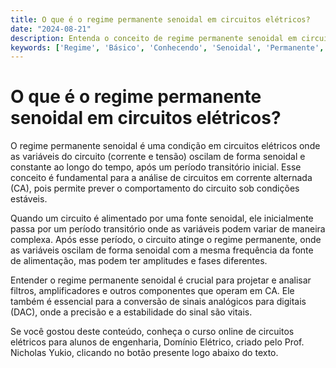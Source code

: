 ```yaml
---
title: O que é o regime permanente senoidal em circuitos elétricos?
date: "2024-08-21"
description: Entenda o conceito de regime permanente senoidal em circuitos elétricos e sua importância nas análises de engenharia.
keywords: ['Regime', 'Básico', 'Conhecendo', 'Senoidal', 'Permanente', 'Filtro', 'DAC']
---
```


# O que é o regime permanente senoidal em circuitos elétricos?

O regime permanente senoidal é uma condição em circuitos elétricos onde as variáveis do circuito (corrente e tensão) oscilam de forma senoidal e constante ao longo do tempo, após um período transitório inicial. Esse conceito é fundamental para a análise de circuitos em corrente alternada (CA), pois permite prever o comportamento do circuito sob condições estáveis.

Quando um circuito é alimentado por uma fonte senoidal, ele inicialmente passa por um período transitório onde as variáveis podem variar de maneira complexa. Após esse período, o circuito atinge o regime permanente, onde as variáveis oscilam de forma senoidal com a mesma frequência da fonte de alimentação, mas podem ter amplitudes e fases diferentes.

Entender o regime permanente senoidal é crucial para projetar e analisar filtros, amplificadores e outros componentes que operam em CA. Ele também é essencial para a conversão de sinais analógicos para digitais (DAC), onde a precisão e a estabilidade do sinal são vitais.

Se você gostou deste conteúdo, conheça o curso online de circuitos elétricos para alunos de engenharia, Domínio Elétrico, criado pelo Prof. Nicholas Yukio, clicando no botão presente logo abaixo do texto.